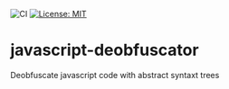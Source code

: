 ![CI](https://github.com/lorenzoferre/javascript-deobfuscator/actions/workflows/node.js.yml/badge.svg)
[![License: MIT](https://img.shields.io/badge/License-MIT-yellow.svg)](https://opensource.org/licenses/MIT)
# javascript-deobfuscator
Deobfuscate javascript code with abstract syntaxt trees
